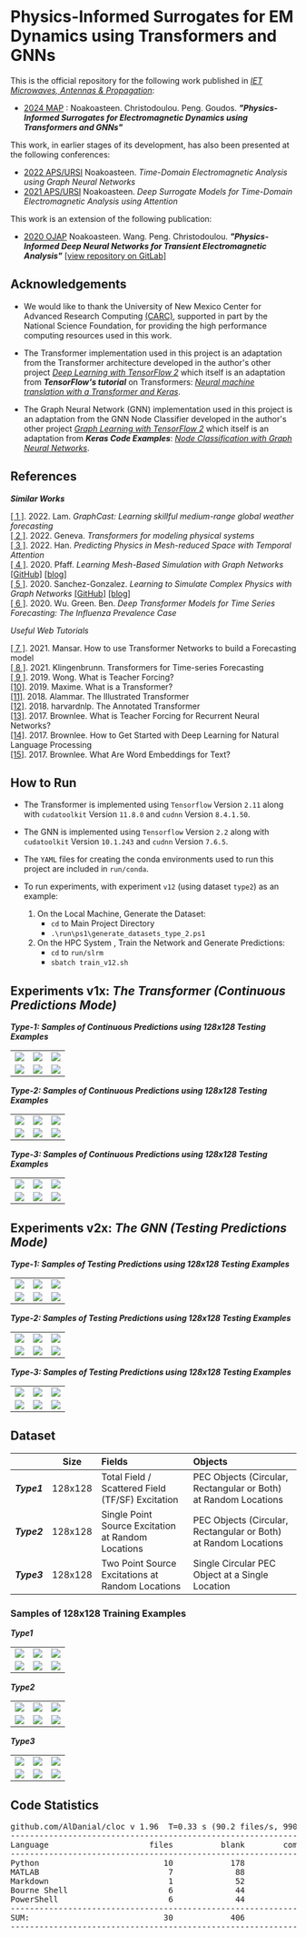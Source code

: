 # Physics-Informed Surrogates for EM Dynamics using Transformers and GNNs

This is the official repository for the following work published in [_IET Microwaves, Antennas & Propagation_](https://ietresearch.onlinelibrary.wiley.com/journal/17518733):
* [2024 MAP]() : Noakoasteen. Christodoulou. Peng. Goudos. _**"Physics-Informed Surrogates for Electromagnetic Dynamics using Transformers and GNNs"**_  

This work, in earlier stages of its development, has also been presented at the following conferences:
* [2022 APS/URSI](https://2022apsursi.org/view_paper.php?PaperNum=1388) Noakoasteen. _Time-Domain Electromagnetic Analysis using Graph Neural Networks_  
* [2021 APS/URSI](https://www.2021apsursi.org/view_paper.php?PaperNum=2865) Noakoasteen. _Deep Surrogate Models for Time-Domain Electromagnetic Analysis using Attention_  

This work is an extension of the following publication:
* [2020 OJAP](https://ieeexplore.ieee.org/document/9158400) Noakoasteen. Wang. Peng. Christodoulou. _**"Physics-Informed Deep Neural Networks for Transient Electromagnetic Analysis"**_ [[view repository on GitLab]](https://gitlab.com/oameed/unm_cem_dlfdtd)  

## Acknowledgements

* We would like to thank the University of New Mexico Center for Advanced Research Computing [(CARC)](http://carc.unm.edu/), supported in part by the National Science Foundation, for providing the high performance computing resources used in this work.

* The Transformer implementation used in this project is an adaptation from the Transformer architecture developed in the author's other project [_Deep Learning with TensorFlow 2_](https://gitlab.com/oameed/ml_deeplearning_tf2) which itself is an adaptation from **_TensorFlow's tutorial_** on Transformers: [_Neural machine translation with a Transformer and Keras_](https://www.tensorflow.org/text/tutorials/transformer).

* The Graph Neural Network (GNN) implementation used in this project is an adaptation from the GNN Node Classifier developed in the author's other project [_Graph Learning with TensorFlow 2_](https://gitlab.com/oameed/ml_graphlearning_tensorflow) which itself is an adaptation from **_Keras Code Examples_**: [_Node Classification with Graph Neural Networks_](https://keras.io/examples/graph/gnn_citations/). 

## References

**_Similar Works_**  

[[ 1 ]](https://arxiv.org/abs/2212.12794). 2022. Lam. _GraphCast: Learning skillful medium-range global weather forecasting_  
[[ 2 ]](https://www.sciencedirect.com/science/article/pii/S0893608021004500). 2022. Geneva. _Transformers for modeling physical systems_  
[[ 3 ]](https://arxiv.org/abs/2201.09113). 2022. Han. _Predicting Physics in Mesh-reduced Space with Temporal Attention_  
[[ 4 ]](https://arxiv.org/abs/2010.03409). 2020. Pfaff. _Learning Mesh-Based Simulation with Graph Networks_ [[GitHub]](https://github.com/deepmind/deepmind-research/tree/master/meshgraphnets) [[blog]](https://sites.google.com/view/meshgraphnets)  
[[ 5 ]](https://arxiv.org/abs/2002.09405). 2020. Sanchez-Gonzalez. _Learning to Simulate Complex Physics with Graph Networks_ [[GitHub]](https://github.com/deepmind/deepmind-research/tree/master/learning_to_simulate) [[blog]](https://sites.google.com/view/learning-to-simulate)  
[[ 6 ]](https://arxiv.org/abs/2001.08317). 2020. Wu. Green. Ben. _Deep Transformer Models for Time Series Forecasting: The Influenza Prevalence Case_  

_Useful Web Tutorials_

[[ 7 ]](https://towardsdatascience.com/how-to-use-transformer-networks-to-build-a-forecasting-model-297f9270e630). 2021. Mansar. How to use Transformer Networks to build a Forecasting model  
[[ 8 ]](https://medium.com/mlearning-ai/transformer-implementation-for-time-series-forecasting-a9db2db5c820). 2021. Klingenbrunn. Transformers for Time-series Forecasting  
[[ 9 ]](https://towardsdatascience.com/what-is-teacher-forcing-3da6217fed1c). 2019. Wong. What is Teacher Forcing?  
[[10]](https://medium.com/inside-machine-learning/what-is-a-transformer-d07dd1fbec04). 2019. Maxime. What is a Transformer?  
[[11]](https://jalammar.github.io/illustrated-transformer/). 2018. Alammar. The Illustrated Transformer  
[[12]](http://nlp.seas.harvard.edu/2018/04/03/attention.html). 2018. harvardnlp. The Annotated Transformer  
[[13]](https://machinelearningmastery.com/teacher-forcing-for-recurrent-neural-networks/). 2017. Brownlee. What is Teacher Forcing for Recurrent Neural Networks?  
[[14]](https://machinelearningmastery.com/crash-course-deep-learning-natural-language-processing/). 2017. Brownlee. How to Get Started with Deep Learning for Natural Language Processing  
[[15]](https://machinelearningmastery.com/what-are-word-embeddings/). 2017. Brownlee. What Are Word Embeddings for Text?  

## How to Run

* The Transformer is implemented using `Tensorflow` Version `2.11` along with `cudatoolkit` Version `11.8.0` and `cudnn` Version `8.4.1.50`.  
* The GNN is implemented using `Tensorflow` Version `2.2` along with `cudatoolkit` Version `10.1.243` and `cudnn` Version `7.6.5`.   
* The `YAML` files for creating the conda environments used to run this project are included in `run/conda`.    

* To run experiments, with experiment `v12` (using dataset `type2`) as an example:
  1. On the Local Machine, Generate the Dataset:
     * `cd` to Main Project Directory
     * `.\run\ps1\generate_datasets_type_2.ps1`
  2. On the HPC System   , Train the Network and Generate Predictions:
     * `cd` to `run/slrm`
     * `sbatch train_v12.sh`

## Experiments v1x: _The Transformer (Continuous Predictions Mode)_  

**_Type-1: Samples of Continuous Predictions using 128x128 Testing Examples_**

|     |     |     |
|:---:|:---:|:---:|
![][fig_v1_1_7]  | ![][fig_v1_1_8]  | ![][fig_v1_1_9]
![][fig_v1_1_10] | ![][fig_v1_1_11] | ![][fig_v1_1_12]

[fig_v1_1_7 ]:networks/v11/predictions/simulation_13.gif  
[fig_v1_1_8 ]:networks/v11/predictions/simulation_43.gif  
[fig_v1_1_9 ]:networks/v11/predictions/simulation_31.gif  
[fig_v1_1_10]:networks/v11/predictions/simulation_51.gif  
[fig_v1_1_11]:networks/v11/predictions/simulation_20.gif  
[fig_v1_1_12]:networks/v11/predictions/simulation_47.gif  

**_Type-2: Samples of Continuous Predictions using 128x128 Testing Examples_**

|     |     |     |
|:---:|:---:|:---:|
![][fig_v1_2_7]  | ![][fig_v1_2_8]  | ![][fig_v1_2_9]
![][fig_v1_2_10] | ![][fig_v1_2_11] | ![][fig_v1_2_12]

[fig_v1_2_7 ]:networks/v12/predictions/simulation_98.gif  
[fig_v1_2_8 ]:networks/v12/predictions/simulation_100.gif  
[fig_v1_2_9 ]:networks/v12/predictions/simulation_56.gif  
[fig_v1_2_10]:networks/v12/predictions/simulation_47.gif  
[fig_v1_2_11]:networks/v12/predictions/simulation_83.gif  
[fig_v1_2_12]:networks/v12/predictions/simulation_74.gif  

**_Type-3: Samples of Continuous Predictions using 128x128 Testing Examples_**

|     |     |     |
|:---:|:---:|:---:|
![][fig_v1_3_7]  | ![][fig_v1_3_8]  | ![][fig_v1_3_9]
![][fig_v1_3_10] | ![][fig_v1_3_11] | ![][fig_v1_3_12]

[fig_v1_3_7 ]:networks/v13/predictions/simulation_3.gif  
[fig_v1_3_8 ]:networks/v13/predictions/simulation_8.gif  
[fig_v1_3_9 ]:networks/v13/predictions/simulation_34.gif  
[fig_v1_3_10]:networks/v13/predictions/simulation_36.gif  
[fig_v1_3_11]:networks/v13/predictions/simulation_38.gif  
[fig_v1_3_12]:networks/v13/predictions/simulation_39.gif  

## Experiments v2x: _The GNN (Testing Predictions Mode)_   

**_Type-1: Samples of Testing Predictions using 128x128 Testing Examples_**

|     |     |     |
|:---:|:---:|:---:|
![][fig_v2_1_7]  | ![][fig_v2_1_8]  | ![][fig_v2_1_9]
![][fig_v2_1_10] | ![][fig_v2_1_11] | ![][fig_v2_1_12]

[fig_v2_1_7 ]:networks/v21/predictions/simulation_13.gif  
[fig_v2_1_8 ]:networks/v21/predictions/simulation_43.gif  
[fig_v2_1_9 ]:networks/v21/predictions/simulation_31.gif  
[fig_v2_1_10]:networks/v21/predictions/simulation_51.gif  
[fig_v2_1_11]:networks/v21/predictions/simulation_20.gif  
[fig_v2_1_12]:networks/v21/predictions/simulation_47.gif  

**_Type-2: Samples of Testing Predictions using 128x128 Testing Examples_**

|     |     |     |
|:---:|:---:|:---:|
![][fig_v2_2_7]  | ![][fig_v2_2_8]  | ![][fig_v2_2_9]
![][fig_v2_2_10] | ![][fig_v2_2_11] | ![][fig_v2_2_12]

[fig_v2_2_7 ]:networks/v22/predictions/simulation_98.gif  
[fig_v2_2_8 ]:networks/v22/predictions/simulation_100.gif  
[fig_v2_2_9 ]:networks/v22/predictions/simulation_56.gif  
[fig_v2_2_10]:networks/v22/predictions/simulation_47.gif  
[fig_v2_2_11]:networks/v22/predictions/simulation_83.gif  
[fig_v2_2_12]:networks/v22/predictions/simulation_74.gif  

**_Type-3: Samples of Testing Predictions using 128x128 Testing Examples_**

|     |     |     |
|:---:|:---:|:---:|
![][fig_v2_3_7]  | ![][fig_v2_3_8]  | ![][fig_v2_3_9]
![][fig_v2_3_10] | ![][fig_v2_3_11] | ![][fig_v2_3_12]

[fig_v2_3_7 ]:networks/v23/predictions/simulation_3.gif  
[fig_v2_3_8 ]:networks/v23/predictions/simulation_8.gif  
[fig_v2_3_9 ]:networks/v23/predictions/simulation_34.gif  
[fig_v2_3_10]:networks/v23/predictions/simulation_36.gif  
[fig_v2_3_11]:networks/v23/predictions/simulation_38.gif  
[fig_v2_3_12]:networks/v23/predictions/simulation_39.gif  

## Dataset

|     |**Size**|**Fields**|**Objects**|
|:---:|:---:   |:---      |:---       |
**_Type1_** | 128x128  | Total Field / Scattered Field (TF/SF) Excitation   | PEC Objects (Circular, Rectangular or Both) at Random Locations |
**_Type2_** | 128x128  | Single Point Source Excitation at Random Locations | PEC Objects (Circular, Rectangular or Both) at Random Locations |
**_Type3_** | 128x128  | Two Point Source Excitations at Random Locations   | Single Circular PEC Object at a Single Location                 |

### Samples of 128x128 Training Examples

**_Type1_**  

|     |     |     |
|:---:|:---:|:---:|
![][fig_v1_1_1] | ![][fig_v1_1_2] | ![][fig_v1_1_3]
![][fig_v1_1_4] | ![][fig_v1_1_5] | ![][fig_v1_1_6]

[fig_v1_1_1]:data/type1/gif/raw/simulation_24.gif
[fig_v1_1_2]:data/type1/gif/raw/simulation_30.gif
[fig_v1_1_3]:data/type1/gif/raw/simulation_40.gif
[fig_v1_1_4]:data/type1/gif/raw/simulation_46.gif
[fig_v1_1_5]:data/type1/gif/raw/simulation_23.gif
[fig_v1_1_6]:data/type1/gif/raw/simulation_22.gif

**_Type2_**  

|     |     |     |
|:---:|:---:|:---:|
![][fig_v1_2_1] | ![][fig_v1_2_2] | ![][fig_v1_2_3]
![][fig_v1_2_4] | ![][fig_v1_2_5] | ![][fig_v1_2_6]

[fig_v1_2_1]:data/type2/gif/raw/simulation_40.gif
[fig_v1_2_2]:data/type2/gif/raw/simulation_44.gif
[fig_v1_2_3]:data/type2/gif/raw/simulation_38.gif
[fig_v1_2_4]:data/type2/gif/raw/simulation_41.gif
[fig_v1_2_5]:data/type2/gif/raw/simulation_95.gif
[fig_v1_2_6]:data/type2/gif/raw/simulation_77.gif

**_Type3_**  

|     |     |     |
|:---:|:---:|:---:|
![][fig_v1_3_1] | ![][fig_v1_3_2] | ![][fig_v1_3_3]
![][fig_v1_3_4] | ![][fig_v1_3_5] | ![][fig_v1_3_6]

[fig_v1_3_1]:data/type3/gif/raw/simulation_2.gif
[fig_v1_3_2]:data/type3/gif/raw/simulation_4.gif
[fig_v1_3_3]:data/type3/gif/raw/simulation_5.gif
[fig_v1_3_4]:data/type3/gif/raw/simulation_6.gif
[fig_v1_3_5]:data/type3/gif/raw/simulation_43.gif
[fig_v1_3_6]:data/type3/gif/raw/simulation_47.gif

## Code Statistics

<pre>
github.com/AlDanial/cloc v 1.96  T=0.33 s (90.2 files/s, 9901.5 lines/s)
-------------------------------------------------------------------------------
Language                     files          blank        comment           code
-------------------------------------------------------------------------------
Python                          10            178            196           1187
MATLAB                           7             88            160            959
Markdown                         1             52              0            163
Bourne Shell                     6             44             42             90
PowerShell                       6             44             12             78
-------------------------------------------------------------------------------
SUM:                            30            406            410           2477
-------------------------------------------------------------------------------
</pre>

